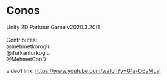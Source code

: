# Conos
Unity 2D Parkour Game v2020.3.20f1  <br />  <br />
Contributes: <br />
  @mehmetkoroglu <br />
  @ifurkanturkoglu  <br />
  @MehmetCanD  <br />

video1 link: https://www.youtube.com/watch?v=G1a-O6vMLaI 
